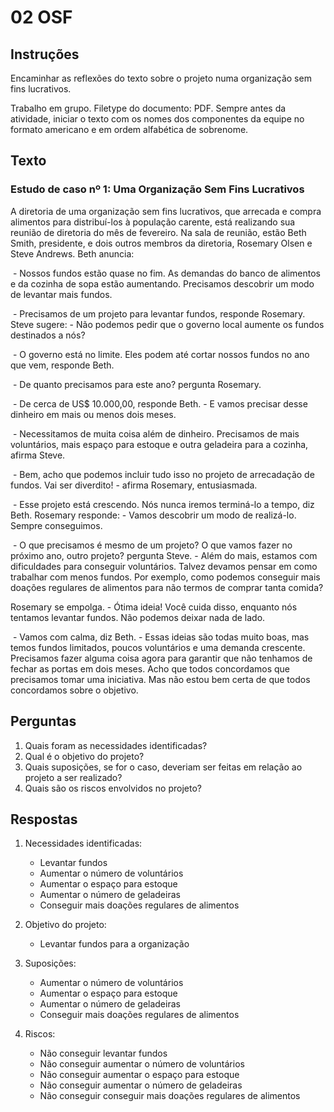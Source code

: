 # 02 OSF

## Instruções

Encaminhar as reflexões do texto sobre o projeto numa organização sem fins lucrativos.

Trabalho em grupo. Filetype do documento: PDF. Sempre antes da atividade, iniciar o texto com os nomes dos componentes da equipe no formato americano e em ordem alfabética de sobrenome.

## Texto

### Estudo de caso nº 1: Uma Organização Sem Fins Lucrativos

A diretoria de uma organização sem fins lucrativos, que arrecada e compra alimentos para distribuí-los à população carente, está realizando sua reunião de diretoria do mês de fevereiro. Na sala de reunião, estão Beth Smith, presidente, e dois outros membros da diretoria, Rosemary Olsen e Steve Andrews. Beth anuncia:

&nbsp;- Nossos fundos estão quase no fim. As demandas do banco de alimentos e da cozinha de sopa estão aumentando. Precisamos descobrir um modo de levantar mais fundos.

&nbsp;- Precisamos de um projeto para levantar fundos, responde Rosemary.
Steve sugere: - Não podemos pedir que o governo local aumente os fundos destinados a nós?

&nbsp;- O governo está no limite. Eles podem até cortar nossos fundos no ano que vem, responde Beth.

&nbsp;- De quanto precisamos para este ano? pergunta Rosemary.

&nbsp;- De cerca de US$ 10.000,00, responde Beth. - E vamos precisar desse dinheiro em mais ou menos dois meses.

&nbsp;- Necessitamos de muita coisa além de dinheiro. Precisamos de mais voluntários, mais espaço para estoque e outra geladeira para a cozinha, afirma Steve.

&nbsp;- Bem, acho que podemos incluir tudo isso no projeto de arrecadação de fundos. Vai ser diverdito! - afirma Rosemary, entusiasmada.

&nbsp;- Esse projeto está crescendo. Nós nunca iremos terminá-lo a tempo, diz Beth.
Rosemary responde: - Vamos descobrir um modo de realizá-lo. Sempre conseguimos.

&nbsp;- O que precisamos é mesmo de um projeto? O que vamos fazer no próximo ano, outro projeto? pergunta Steve. - Além do mais, estamos com dificuldades para conseguir voluntários. Talvez devamos pensar em como trabalhar com menos fundos. Por exemplo, como podemos conseguir mais doações regulares de alimentos para não termos de comprar tanta comida?

Rosemary se empolga. - Ótima ideia! Você cuida disso, enquanto nós tentamos levantar fundos. Não podemos deixar nada de lado.

&nbsp;- Vamos com calma, diz Beth. - Essas ideias são todas muito boas, mas temos fundos limitados, poucos voluntários e uma demanda crescente. Precisamos fazer alguma coisa agora para garantir que não tenhamos de fechar as portas em dois meses. Acho que todos concordamos que precisamos tomar uma iniciativa. Mas não estou bem certa de que todos concordamos sobre o objetivo.

## Perguntas

1. Quais foram as necessidades identificadas?
2. Qual é o objetivo do projeto?
3. Quais suposições, se for o caso, deveriam ser feitas em relação ao projeto a ser realizado?
4. Quais são os riscos envolvidos no projeto?

## Respostas

1. Necessidades identificadas:
    - Levantar fundos
    - Aumentar o número de voluntários
    - Aumentar o espaço para estoque
    - Aumentar o número de geladeiras
    - Conseguir mais doações regulares de alimentos

2. Objetivo do projeto:
    - Levantar fundos para a organização

3. Suposições:
    - Aumentar o número de voluntários
    - Aumentar o espaço para estoque
    - Aumentar o número de geladeiras
    - Conseguir mais doações regulares de alimentos

4. Riscos:
    - Não conseguir levantar fundos
    - Não conseguir aumentar o número de voluntários
    - Não conseguir aumentar o espaço para estoque
    - Não conseguir aumentar o número de geladeiras
    - Não conseguir conseguir mais doações regulares de alimentos
